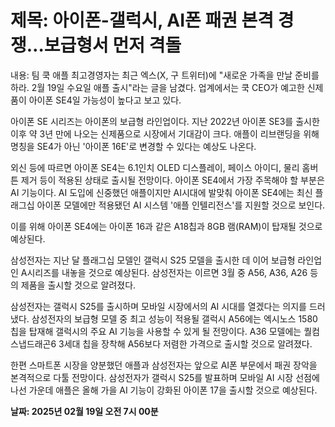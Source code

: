 # **제목: 아이폰-갤럭시, AI폰 패권 본격 경쟁…보급형서 먼저 격돌**

  내용: 팀 쿡 애플 최고경영자는 최근 엑스(X, 구 트위터)에 "새로운 가족을 만날 준비를 하라. 2월 19일 수요일 애플 출시"라는 글을 남겼다. 업계에서는 쿡 CEO가 예고한 신제품이 아이폰 SE4일 가능성이 높다고 보고 있다.

아이폰 SE 시리즈는 아이폰의 보급형 라인업이다. 지난 2022년 아이폰 SE3를 출시한 이후 약 3년 만에 나오는 신제품으로 시장에서 기대감이 크다. 애플이 리브랜딩을 위해 명칭을 SE4가 아닌 '아이폰 16E'로 변경할 수 있다는 예상도 나온다.

외신 등에 따르면 아이폰 SE4는 6.1인치 OLED 디스플레이, 페이스 아이디, 물리 홈버튼 제거 등이 적용된 상태로 출시될 전망이다. 아이폰 SE4에서 가장 주목해야 할 부분은 AI 기능이다. AI 도입에 신중했던 애플이지만 AI시대에 발맞춰 아이폰 SE4에는 최신 플래그십 아이폰 모델에만 적용됐던 AI 시스템 '애플 인텔리전스'를 지원할 것으로 보인다.

이를 위해 아이폰 SE4에는 아이폰 16과 같은 A18칩과 8GB 램(RAM)이 탑재될 것으로 예상된다.

삼성전자는 지난 달 플래그십 모델인 갤럭시 S25 모델을 출시한 데 이어 보급형 라인업인 A시리즈를 내놓을 것으로 예상된다. 삼성전자는 이르면 3월 중 A56, A36, A26 등의 제품을 출시할 것으로 알려졌다.

삼성전자는 갤럭시 S25를 출시하며 모바일 시장에서의 AI 시대를 열겠다는 의지를 드러냈다. 삼성전자의 보급형 모델 중 최고 성능이 적용될 갤럭시 A56에는 엑시노스 1580 칩을 탑재해 갤럭시의 주요 AI 기능을 사용할 수 있게 될 전망이다. A36 모델에는 퀄컴 스냅드래곤6 3세대 칩을 장착해 A56보다 저렴한 가격으로 출시할 것으로 알려졌다.

한편 스마트폰 시장을 양분했던 애플과 삼성전자는 앞으로 AI폰 부문에서 패권 장악을 본격적으로 다툴 전망이다. 삼성전자가 갤럭시 S25를 발표하며 모바일 AI 시장 선점에 나선 가운데 애플은 올해 가을 AI 기능이 강화된 아이폰 17을 출시할 것으로 예상된다.

  **날짜: 2025년 02월 19일 오전 7시 00분**